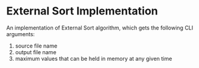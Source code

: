 # External Sort Implementation

An implementation of External Sort algorithm, which gets the following CLI arguments: 
1. source file name
2. output file name
3. maximum values that can be held in memory at any given time